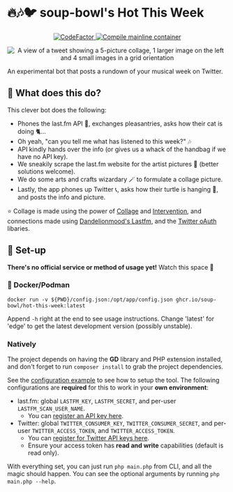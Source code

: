 # 🔥🎶🐦 soup-bowl's Hot This Week
<p align="center">
 <a href="https://www.codefactor.io/repository/github/soup-bowl/hot-this-week">
  <img src="https://www.codefactor.io/repository/github/soup-bowl/hot-this-week/badge" alt="CodeFactor"/>
 </a>
 <a href="https://github.com/soup-bowl/hot-this-week/actions/workflows/docker-image-main.yml">
  <img src="https://github.com/soup-bowl/hot-this-week/actions/workflows/docker-image-main.yml/badge.svg" alt="Compile mainline container"/>
 </a>
</p>

<p align="center">
 <img src="https://user-images.githubusercontent.com/11209477/145074448-0894535e-5438-4fed-98d3-975584994590.png" alt="A view of a tweet showing a 5-picture collage, 1 larger image on the left and 4 small images in a grid orientation"/>
</p>

An experimental bot that posts a rundown of your musical week on Twitter.

## 🤔 What does this do?
This clever bot does the following:
* Phones the last.fm API 📲, exchanges pleasantries, asks how their cat is doing 🐈...
* Oh yeah, "can you tell me what <user> has listened to this week?" 🎶
* API kindly hands over the info (or gives us a whack of the handbag if we have no API key).
* We sneakily scrape the last.fm website for the artist pictures 🤫 (better solutions welcome).
* We do some arts and crafts wizardary 🪄 to formulate a collage picture.
* Lastly, the app phones up Twitter 📞, asks how their turtle is hanging 🐢, and posts the info and picture.

⭐ Collage is made using the power of [Collage][tzsk/collage] and [Intervention][intervention], and connections made using [Dandelionmood's Lastfm][dandelionmood/lastfm], and the [Twitter oAuth][abraham/twitteroauth] libaries.

## 🚀 Set-up
**There's no official service or method of usage yet!** Watch this space 👀
 
### 🐋 Docker/Podman
```
docker run -v ${PWD}/config.json:/opt/app/config.json ghcr.io/soup-bowl/hot-this-week:latest
```
Append `-h` right at the end to see usage instructions. Change 'latest' for 'edge' to get the latest development version (possibly unstable).

### Natively

The project depends on having the **GD** library and PHP extension installed, and don't forget to run `composer install` to grab the project dependencies.
 
See the [configuration example](/config.json.example) to see how to setup the tool. The following configurations are **required** for this to work in your **own environment**:

* last.fm: global `LASTFM_KEY`, `LASTFM_SECRET`, and per-user `LASTFM_SCAN_USER_NAME`.
  * You can [register an API key here](https://www.last.fm/api/account/create).
* Twitter: global `TWITTER_CONSUMER_KEY`, `TWITTER_CONSUMER_SECRET`, and per-user `TWITTER_ACCESS_TOKEN`, and `TWITTER_ACCESS_TOKEN`.
  * You can [register for Twitter API keys here](https://developer.twitter.com/en/portal/dashboard).
  * Ensure your access token has **read and write** capabilities (default is read only).

With everything set, you can just run `php main.php` from CLI, and all the magic should happen. You can see the optional arguments by running `php main.php --help`.

[dandelionmood/lastfm]: https://github.com/dandelionmood/php-lastfm
[abraham/twitteroauth]: https://twitteroauth.com/
[tzsk/collage]: https://github.com/tzsk/collage
[intervention]: http://image.intervention.io/
